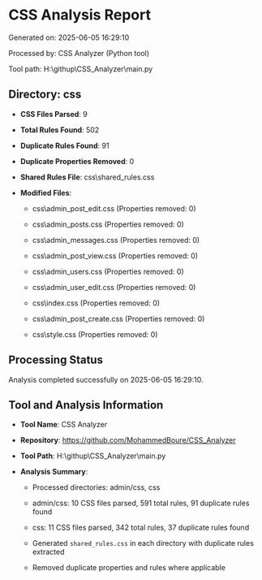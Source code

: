 # CSS Analysis Report

Generated on: 2025-06-05 16:29:10

Processed by: CSS Analyzer (Python tool)

Tool path: H:\githup\CSS_Analyzer\main.py


## Directory: css

- **CSS Files Parsed**: 9

- **Total Rules Found**: 502

- **Duplicate Rules Found**: 91

- **Duplicate Properties Removed**: 0

- **Shared Rules File**: css\shared_rules.css

- **Modified Files**:

  - css\admin_post_edit.css (Properties removed: 0)

  - css\admin_posts.css (Properties removed: 0)

  - css\admin_messages.css (Properties removed: 0)

  - css\admin_post_view.css (Properties removed: 0)

  - css\admin_users.css (Properties removed: 0)

  - css\admin_user_edit.css (Properties removed: 0)

  - css\index.css (Properties removed: 0)

  - css\admin_post_create.css (Properties removed: 0)

  - css\style.css (Properties removed: 0)



## Processing Status

Analysis completed successfully on 2025-06-05 16:29:10.

## Tool and Analysis Information

- **Tool Name**: CSS Analyzer

- **Repository**: https://github.com/MohammedBoure/CSS_Analyzer

- **Tool Path**: H:\githup\CSS_Analyzer\main.py

- **Analysis Summary**:

  - Processed directories: admin/css, css

  - admin/css: 10 CSS files parsed, 591 total rules, 91 duplicate rules found

  - css: 11 CSS files parsed, 342 total rules, 37 duplicate rules found

  - Generated `shared_rules.css` in each directory with duplicate rules extracted

  - Removed duplicate properties and rules where applicable
